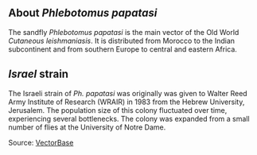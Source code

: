 About *Phlebotomus papatasi*
----------------------------

The sandfly *Phlebotomus papatasi* is the main vector of the Old World
*Cutaneous leishmaniasis*. It is distributed from Morocco to the Indian
subcontinent and from southern Europe to central and eastern Africa.

*Israel* strain
---------------

The Israeli strain of *Ph. papatasi* was originally was given to Walter
Reed Army Institute of Research (WRAIR) in 1983 from the Hebrew
University, Jerusalem. The population size of this colony fluctuated
over time, experiencing several bottlenecks. The colony was expanded
from a small number of flies at the University of Notre Dame.

Source:
[VectorBase](https://veupathdb.org/veupathdb/app/search/dataset/AllDatasets/result?filterTerm=GCA_000262795.1)
